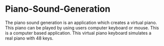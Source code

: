 # Piano-Sound-Generation
The piano sound generation is an application which creates a virtual piano. This piano can be played by using users computer keyboard or mouse. This is a computer based application. This virtual piano keyboard simulates a real piano with 48 keys. 
